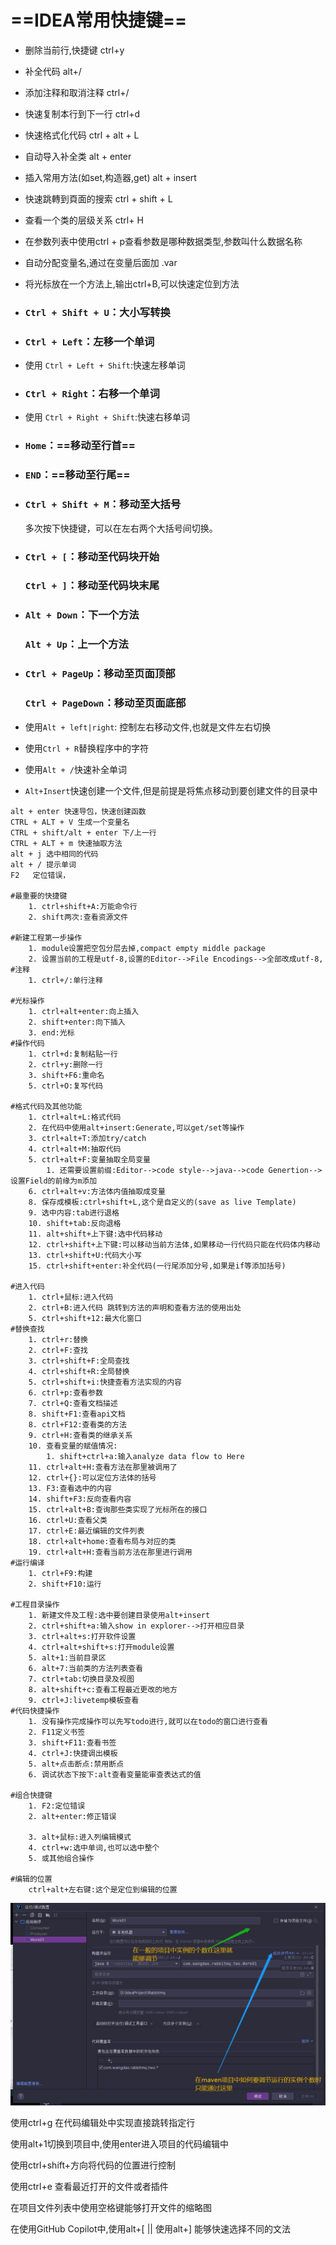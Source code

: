 # ==IDEA常用快捷键==

- 删除当前行,快捷键 ctrl+y

- 补全代码 alt+/

- 添加注释和取消注释 ctrl+/

- 快速复制本行到下一行 ctrl+d

- 快速格式化代码 ctrl + alt  + L

- 自动导入补全类 alt + enter

- 插入常用方法(如set,构造器,get) alt + insert

- 快速跳轉到頁面的搜索 ctrl + shift + L

- 查看一个类的层级关系 ctrl+ H

- 在参数列表中使用ctrl + p查看参数是哪种数据类型,参数叫什么数据名称

- 自动分配变量名,通过在变量后面加 .var

- 将光标放在一个方法上,输出ctrl+B,可以快速定位到方法

- ### `Ctrl + Shift + U`：大小写转换

- ### `Ctrl + Left`：左移一个单词

- 使用 `Ctrl + Left + Shift`:快速左移单词

- ### `Ctrl + Right`：右移一个单词

- 使用 `Ctrl + Right + Shift`:快速右移单词

- ### `Home`：==移动至行首==

- ### `END`：==移动至行尾==

- ### `Ctrl + Shift + M`：移动至大括号

  多次按下快捷键，可以在左右两个大括号间切换。

- ### `Ctrl + [`：移动至代码块开始

  ### `Ctrl + ]`：移动至代码块末尾

- ### `Alt + Down`：下一个方法

  ### `Alt + Up`：上一个方法

- ### `Ctrl + PageUp`：移动至页面顶部

  ### `Ctrl + PageDown`：移动至页面底部

- 使用`Alt + left|right`: 控制左右移动文件,也就是文件左右切换 

- 使用`Ctrl + R`替换程序中的字符

- 使用`Alt + /`快速补全单词

- `Alt+Insert`快速创建一个文件,但是前提是将焦点移动到要创建文件的目录中




```text
alt + enter 快速导包，快速创建函数
CTRL + ALT + V 生成一个变量名
CTRL + shift/alt + enter 下/上一行
CTRL + ALT + m 快速抽取方法
alt + j 选中相同的代码
alt + / 提示单词
F2   定位错误，

#最重要的快捷键
    1. ctrl+shift+A:万能命令行
    2. shift两次:查看资源文件

#新建工程第一步操作
    1. module设置把空包分层去掉,compact empty middle package
    2. 设置当前的工程是utf-8,设置的Editor-->File Encodings-->全部改成utf-8,
#注释
    1. ctrl+/:单行注释

#光标操作
    1. ctrl+alt+enter:向上插入
    2. shift+enter:向下插入
    3. end:光标
#操作代码
    1. ctrl+d:复制粘贴一行
    2. ctrl+y:删除一行
    3. shift+F6:重命名
    5. ctrl+O:复写代码

#格式代码及其他功能
    1. ctrl+alt+L:格式代码
    2. 在代码中使用alt+insert:Generate,可以get/set等操作
    3. ctrl+alt+T:添加try/catch
    4. ctrl+alt+M:抽取代码
    5. ctrl+alt+F:变量抽取全局变量
        1. 还需要设置前缀:Editor-->code style-->java-->code Genertion-->设置Field的前缘为m添加
    6. ctrl+alt+v:方法体内值抽取成变量
    8. 保存成模板:ctrl+shift+L,这个是自定义的(save as live Template)
    9. 选中内容:tab进行退格
    10. shift+tab:反向退格
    11. alt+shift+上下键:选中代码移动
    12. ctrl+shift+上下键:可以移动当前方法体,如果移动一行代码只能在代码体内移动
    13. ctrl+shift+U:代码大小写
    15. ctrl+shift+enter:补全代码(一行尾添加分号,如果是if等添加括号)

#进入代码
    1. ctrl+鼠标:进入代码
    2. ctrl+B:进入代码 跳转到方法的声明和查看方法的使用出处
    5. ctrl+shift+12:最大化窗口
#替换查找
    1. ctrl+r:替换
    2. ctrl+F:查找
    3. ctrl+shift+F:全局查找
    4. ctrl+shift+R:全局替换
    5. ctrl+shift+i:快捷查看方法实现的内容
    6. ctrl+p:查看参数
    7. ctrl+Q:查看文档描述
    8. shift+F1:查看api文档
    8. ctrl+F12:查看类的方法
    9. ctrl+H:查看类的继承关系
    10. 查看变量的赋值情况:
        1. shift+ctrl+a:输入analyze data flow to Here
    11. ctrl+alt+H:查看方法在那里被调用了
    12. ctrl+{}:可以定位方法体的括号
    13. F3:查看选中的内容
    14. shift+F3:反向查看内容
    15. ctrl+alt+B:查询那些类实现了光标所在的接口
    16. ctrl+U:查看父类
    17. ctrl+E:最近编辑的文件列表
    18. ctrl+alt+home:查看布局与对应的类
    19. ctrl+alt+H:查看当前方法在那里进行调用
#运行编译
    1. ctrl+F9:构建
    2. shift+F10:运行

#工程目录操作
    1. 新建文件及工程:选中要创建目录使用alt+insert
    2. ctrl+shift+a:输入show in explorer-->打开相应目录
    3. ctrl+alt+s:打开软件设置
    4. ctrl+alt+shift+s:打开module设置
    5. alt+1:当前目录区
    6. alt+7:当前类的方法列表查看
    7. ctrl+tab:切换目录及视图
    8. alt+shift+c:查看工程最近更改的地方
    9. ctrl+J:livetemp模板查看
#代码快捷操作
    1. 没有操作完成操作可以先写todo进行,就可以在todo的窗口进行查看
    2. F11定义书签
    3. shift+F11:查看书签
    4. ctrl+J:快捷调出模板
    5. alt+点击断点:禁用断点
    6. 调试状态下按下:alt查看变量能审查表达式的值

#组合快捷键
    1. F2:定位错误
    2. alt+enter:修正错误

    3. alt+鼠标:进入列编辑模式
    4. ctrl+w:选中单词,也可以选中整个
    5. 或其他组合操作

#编辑的位置
    ctrl+alt+左右键:这个是定位到编辑的位置
```

![image-20230527155931599](image-20230527155931599.png)

使用ctrl+g 在代码编辑处中实现直接跳转指定行

使用alt+1切换到项目中,使用enter进入项目的代码编辑中

使用ctrl+shift+方向将代码的位置进行控制

使用ctrl+e 查看最近打开的文件或者插件

在项目文件列表中使用空格键能够打开文件的缩略图

在使用GitHub Copilot中,使用alt+[  || 使用alt+] 能够快速选择不同的文法
